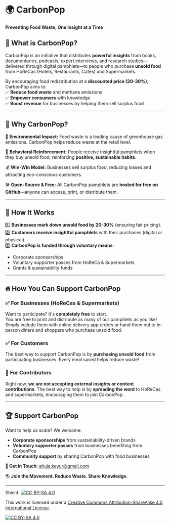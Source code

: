 # 🌍 **CarbonPop**  

**Preventing Food Waste, One Insight at a Time**  

## 🚀 **What is CarbonPop?**  
CarbonPop is an initiative that distributes **powerful insights** from books, documentaries, podcasts, expert interviews, and research studies—delivered through digital pamphlets—to people who purchase **unsold food** from HoReCas (Hotels, Restaurants, Cafés) and Supermarkets.  

By encouraging food redistribution at a **discounted price (20-30%)**, CarbonPop aims to:  
✅ **Reduce food waste** and methane emissions  
✅ **Empower consumers** with knowledge  
✅ **Boost revenue** for businesses by helping them sell surplus food  

---

## 🎯 **Why CarbonPop?**  
🌱 **Environmental Impact:** Food waste is a leading cause of greenhouse gas emissions. CarbonPop helps reduce waste at the retail level.  

📖 **Behavioral Reinforcement:** People receive insightful pamphlets when they buy unsold food, reinforcing **positive, sustainable habits**.  

💰 **Win-Win Model:** Businesses sell surplus food, reducing losses and attracting eco-conscious customers.  

🛠 **Open-Source & Free:** All CarbonPop pamphlets are **hosted for free on GitHub**—anyone can access, print, or distribute them.  

---

## 📌 **How It Works**  
1️⃣ **Businesses mark down unsold food by 20-30%** (ensuring fair pricing).  
2️⃣ **Customers receive insightful pamphlets** with their purchases (digital or physical).  
3️⃣ **CarbonPop is funded through voluntary means**:  
   - Corporate sponsorships  
   - Voluntary supporter passes from HoReCa & Supermarkets  
   - Grants & sustainability funds  

---

## 🔥 **How You Can Support CarbonPop**  

### ✅ **For Businesses (HoReCas & Supermarkets)**  
Want to participate? It's **completely free** to start.  
You are free to print and distribute as many of our pamphlets as you like! Simply include them with online delivery app orders or hand them out to in-person diners and shoppers who purchase unsold food.

### ✅ **For Customers**  
The best way to support CarbonPop is by **purchasing unsold food** from participating businesses. Every meal saved helps reduce waste!  

### 🚫 **For Contributors**  
Right now, **we are not accepting external insights or content contributions**. The best way to help is by **spreading the word** to HoReCas and supermarkets, encouraging them to join CarbonPop.  

---

## 🏆 **Support CarbonPop**  
Want to help us scale? We welcome:  
- **Corporate sponsorships** from sustainability-driven brands  
- **Voluntary supporter passes** from businesses benefiting from CarbonPop  
- **Community support** by sharing CarbonPop with food businesses  

**💌 Get in Touch:** [ahuja.keyur@gmail.com](mailto:ahuja.keyur@gmail.com)  

🌎 **Join the Movement. Reduce Waste. Share Knowledge.**  

---

Shield: [![CC BY-SA 4.0][cc-by-sa-shield]][cc-by-sa]

This work is licensed under a
[Creative Commons Attribution-ShareAlike 4.0 International License][cc-by-sa].

[![CC BY-SA 4.0][cc-by-sa-image]][cc-by-sa]

[cc-by-sa]: http://creativecommons.org/licenses/by-sa/4.0/
[cc-by-sa-image]: https://licensebuttons.net/l/by-sa/4.0/88x31.png
[cc-by-sa-shield]: https://img.shields.io/badge/License-CC%20BY--SA%204.0-lightgrey.svg
